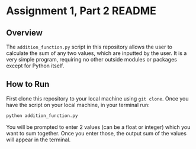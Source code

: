 # Assignment 1, Part 2 README

## Overview
The `addition_function.py` script in this repository allows the user to calculate the sum of any two values, which are inputted by the user. It is a very simple program, requiring no other outside modules or packages except for Python itself.

## How to Run
First clone this repository to your local machine using `git clone`. Once you have the script on your local machine, in your terminal run:
```bash
python addition_function.py
```
You will be prompted to enter 2 values (can be a float or integer) which you want to sum together. Once you enter those, the output sum of the values will appear in the terminal.
